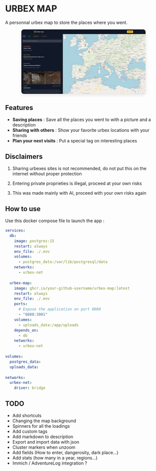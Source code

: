 # URBEX MAP

A personnal urbex map to store the places where you went.

<div align="center">
  <img src="public/app-screenshots/example.png" alt="Checklist Home View" width="400" style="border-radius: 8px; box-shadow: 0 4px 12px rgba(0,0,0,0.1);">
</div>

## Features

- **Saving places** : Save all the places you went to with a picture and a description
- **Sharing with others** : Show your favorite urbex locations with your friends
- **Plan your next visits** : Put a special tag on interesting places

## Disclaimers

1. Sharing urbexes sites is not recommended, do not put this on the internet without proper protection

2. Entering private proprieties is illegal, proceed at your own risks

3. This was made mainly with AI, proceed with your own risks again

## How to use

Use this docker compose file to launch the app :

```yaml
services:
  db:
    image: postgres:15
    restart: always
    env_file: ./.env
    volumes:
      - postgres_data:/var/lib/postgresql/data
    networks:
      - urbex-net

  urbex-map:
    image: ghcr.io/your-github-username/urbex-map:latest
    restart: always
    env_file: ./.env
    ports:
      # Expose the application on port 8080
      - "8080:3001"
    volumes:
      - uploads_data:/app/uploads
    depends_on:
      - db
    networks:
      - urbex-net

volumes:
  postgres_data:
  uploads_data:

networks:
  urbex-net:
    driver: bridge
```


## TODO
- Add shortcuts
- Changing the map background
- Spinners for all the loadings
- Add custom tags
- Add markdown to description
- Export and import data with json
- Cluster markers when unzoom
- Add fields (How to enter, dangerosity, dark place...)
- Add stats (how many in a year, regions...)
- Immich / AdventureLog integration ?

